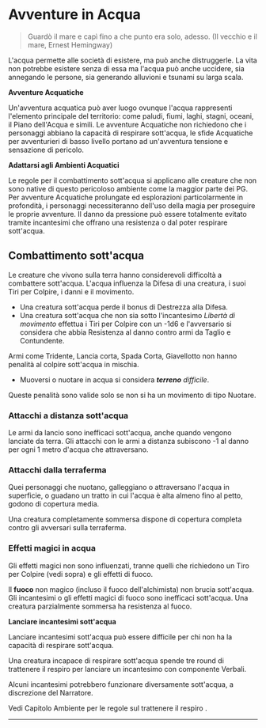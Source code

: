 # Avventure in Acqua

> Guardò il mare e capì fino a che punto era solo, adesso. (Il vecchio e il mare, Ernest Hemingway)

L'acqua permette alle società di esistere, ma può anche distruggerle. La vita non potrebbe esistere senza di essa ma l'acqua può anche uccidere, sia annegando le persone, sia generando alluvioni e tsunami su larga scala.

**Avventure Acquatiche**

Un'avventura acquatica può aver luogo ovunque l'acqua rappresenti l'elemento principale del territorio: come paludi, fiumi, laghi, stagni, oceani, il Piano dell'Acqua e simili. Le avventure Acquatiche non richiedono che i personaggi abbiano la capacità di respirare sott'acqua, le sfide Acquatiche per avventurieri di basso livello portano ad un'avventura tensione e sensazione di pericolo.

**Adattarsi agli Ambienti Acquatici**

Le regole per il combattimento sott'acqua si applicano alle creature che non sono native di questo pericoloso ambiente come la maggior parte dei PG. Per avventure Acquatiche prolungate ed esplorazioni particolarmente in profondità, i personaggi necessiteranno dell'uso della magia per proseguire le proprie avventure. Il danno da pressione può essere totalmente evitato tramite incantesimi che offrano una resistenza o dal poter respirare sott'acqua.

## Combattimento sott'acqua
Le creature che vivono sulla terra hanno considerevoli difficoltà a combattere sott'acqua. L'acqua influenza la Difesa di una creatura, i suoi Tiri per Colpire, i danni e il movimento.

- Una creatura sott'acqua perde il bonus di Destrezza alla Difesa.
- Una creatura sott'acqua che non sia sotto l'incantesimo *Libertà di movimento* effettua i Tiri per Colpire con un -1d6 e l'avversario si considera che abbia Resistenza al danno contro armi da Taglio e Contundente.

Armi come Tridente, Lancia corta, Spada Corta, Giavellotto non hanno penalità al colpire sott'acqua in mischia.
- Muoversi o nuotare in acqua si considera ***terreno** difficile*.

Queste penalità sono valide solo se non si ha un movimento di tipo Nuotare.

### Attacchi a distanza sott'acqua
Le armi da lancio sono inefficaci sott'acqua, anche quando vengono lanciate da terra. Gli attacchi con le armi a distanza subiscono -1 al danno per ogni 1 metro d'acqua che attraversano.

### Attacchi dalla terraferma
Quei personaggi che nuotano, galleggiano o attraversano l'acqua in superficie, o guadano un tratto in cui l'acqua è alta almeno fino al petto, godono di copertura media.

Una creatura completamente sommersa dispone di copertura completa contro gli avversari sulla terraferma.

### Effetti magici in acqua
Gli effetti magici non sono influenzati, tranne quelli che richiedono un Tiro per Colpire (vedi sopra) e gli effetti di fuoco.

Il **fuoco** non magico (incluso il fuoco dell'alchimista) non brucia sott'acqua. Gli incantesimi o gli effetti magici di fuoco sono inefficaci sott'acqua. Una creatura parzialmente sommersa ha resistenza al fuoco.

**Lanciare incantesimi sott'acqua**

Lanciare incantesimi sott'acqua può essere difficile per chi non ha la capacità di respirare sott'acqua.

Una creatura incapace di respirare sott'acqua spende tre round di trattenere il respiro per lanciare un incantesimo con componente Verbali.

Alcuni incantesimi potrebbero funzionare diversamente sott'acqua, a discrezione del Narratore.

Vedi Capitolo Ambiente per le regole sul trattenere il respiro .

---